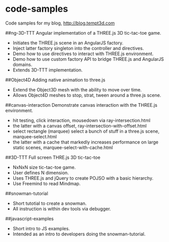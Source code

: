 code-samples
============

Code samples for my blog, http://blog.tempt3d.com

##ng-3D-TTT
Angular implementation of a THREE.js 3D tic-tac-toe game.
- Initiates the THREE.js scene in an AngularJS factory.
- Inject latter factory singleton into the controller and directives.
- Demo how to use directives to interact with THREE.js environment.
- Demo how to use custom factory API to bridge THREE.js and AngularJS domains.
- Extends 3D-TTT implementation.

##Object4D
Adding native animation to three.js
- Extend the Object3D mesh with the ability to move over time.
- Allows Object4D meshes to stop, strat, tween around a three.js scene.

##canvas-interaction
Demonstrate canvas interaction with the THREE.js environment.
- hit testing, click interaction, mousedown via ray-intersection.html
- the latter with a canvas offset, ray-intersection-with-offset.html
- select rectangle (marquee) select a bunch of stuff in a three.js scene, marquee-select.html
- the latter with a cache that markedly increases performance on large static scenes, marquee-select-with-cache.html

##3D-TTT
Full screen THRE.js 3D tic-tac-toe
- NxNxN size tic-tac-toe game.
- User defines N dimension.
- Uses THREE.js and jQuery to create POJSO with a basic hierarchy.
- Use Freemind to read Mindmap.

##snowman-tutorial
- Short tutotial to create a snowman.
- All instruction is within dev tools via debugger.

##javascript-examples
- Short intro to JS examples.
- Intended as an intro to developers doing the snowman-tutorial.
